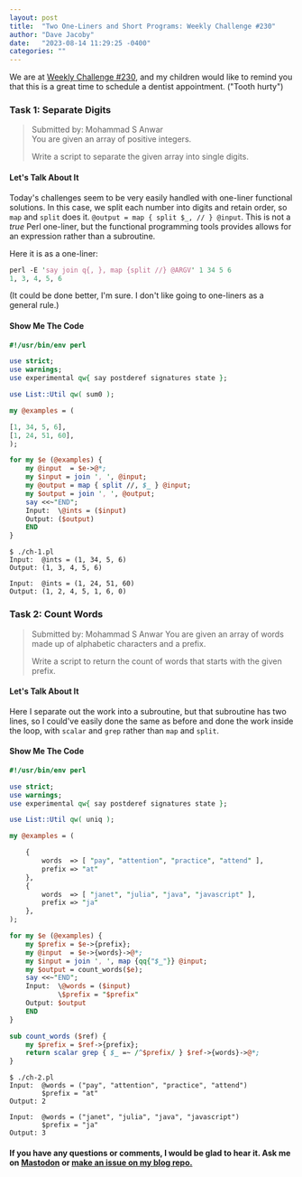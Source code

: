 ```yaml
---
layout: post
title:  "Two One-Liners and Short Programs: Weekly Challenge #230"
author: "Dave Jacoby"
date:   "2023-08-14 11:29:25 -0400"
categories: ""
---
```


We are at [Weekly Challenge #230](https://theweeklychallenge.org/blog/perl-weekly-challenge-230/), and my children would like to remind you that this is a great time to schedule a dentist appointment. ("Tooth hurty")

### Task 1: Separate Digits

> Submitted by: Mohammad S Anwar  
> You are given an array of positive integers.  
>
> Write a script to separate the given array into single digits.  

#### Let's Talk About It

Today's challenges seem to be very easily handled with one-liner functional solutions. In this case, we split each number into digits and retain order, so `map` and `split` does it. `@output = map { split $_, // } @input`. This is not a *true* Perl one-liner, but the functional programming tools provides allows for an expression rather than a subroutine.

Here it is as a one-liner:

```perl
perl -E 'say join q{, }, map {split //} @ARGV' 1 34 5 6
1, 3, 4, 5, 6
```

(It could be done better, I'm sure. I don't like going to one-liners as a general rule.)

#### Show Me The Code

```perl
#!/usr/bin/env perl

use strict;
use warnings;
use experimental qw{ say postderef signatures state };

use List::Util qw( sum0 );

my @examples = (

[1, 34, 5, 6],
[1, 24, 51, 60],
);

for my $e (@examples) {
    my @input  = $e->@*;
    my $input = join ', ', @input;
    my @output = map { split //, $_ } @input;
    my $output = join ', ', @output;
    say <<~"END";
    Input:  \@ints = ($input)
    Output: ($output)
    END
}
```

```text
$ ./ch-1.pl 
Input:  @ints = (1, 34, 5, 6)
Output: (1, 3, 4, 5, 6)

Input:  @ints = (1, 24, 51, 60)
Output: (1, 2, 4, 5, 1, 6, 0)
```

### Task 2: Count Words

> Submitted by: Mohammad S Anwar
> You are given an array of words made up of alphabetic characters and a prefix.
>
> Write a script to return the count of words that starts with the given prefix.

#### Let's Talk About It

Here I separate out the work into a subroutine, but that subroutine has two lines, so I could've easily done the same as before and done the work inside the loop, with `scalar` and `grep` rather than `map` and `split`.

#### Show Me The Code

```perl
#!/usr/bin/env perl

use strict;
use warnings;
use experimental qw{ say postderef signatures state };

use List::Util qw( uniq );

my @examples = (

    {
        words  => [ "pay", "attention", "practice", "attend" ],
        prefix => "at"
    },
    {
        words  => [ "janet", "julia", "java", "javascript" ],
        prefix => "ja"
    },
);

for my $e (@examples) {
    my $prefix = $e->{prefix};
    my @input  = $e->{words}->@*;
    my $input = join ', ', map {qq{"$_"}} @input;
    my $output = count_words($e);
    say <<~"END";
    Input:  \@words = ($input)
            \$prefix = "$prefix"
    Output: $output
    END
}

sub count_words ($ref) {
    my $prefix = $ref->{prefix};
    return scalar grep { $_ =~ /^$prefix/ } $ref->{words}->@*;
}
```

```text
$ ./ch-2.pl 
Input:  @words = ("pay", "attention", "practice", "attend")
        $prefix = "at"
Output: 2

Input:  @words = ("janet", "julia", "java", "javascript")
        $prefix = "ja"
Output: 3
```

#### If you have any questions or comments, I would be glad to hear it. Ask me on [Mastodon](https://mastodon.xyz/@jacobydave) or [make an issue on my blog repo.](https://github.com/jacoby/jacoby.github.io)
